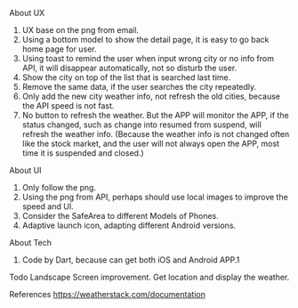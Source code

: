 About UX
 1. UX base on the png from email.
 2. Using a bottom model to show the detail page, it is easy to go back home page for user.
 3. Using toast to remind the user when input wrong city or no info from API, it will disappear automatically, not so disturb the user.
 4. Show the city on top of the list that is searched last time.
 5. Remove the same data, if the user searches the city repeatedly.
 6. Only add the new city weather info, not refresh the old cities, because the API speed is not fast.
 7. No button to refresh the weather. But the APP will monitor the APP, if the status changed, such as change into resumed from suspend, will refresh the weather info. (Because the weather info is not changed often like the stock market, and the user will not always open the APP, most time it is suspended and closed.)

 About UI
 1. Only follow the png.
 2. Using the png from API, perhaps should use local images to improve the speed and UI.
 3. Consider the SafeArea to different Models of Phones.
 4. Adaptive launch icon, adapting different Android versions.

 About Tech
 1. Code by Dart, because can get both iOS and Android APP.1


 Todo
 Landscape Screen improvement.
 Get location and display the weather.
 

 References
 https://weatherstack.com/documentation